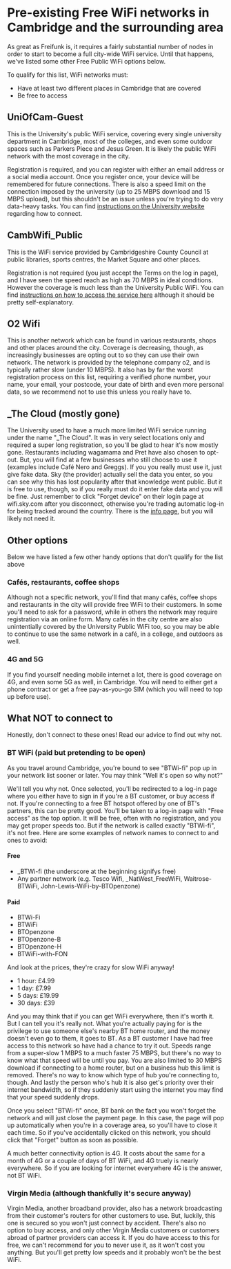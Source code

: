 # Pre-existing Free WiFi networks in Cambridge and the surrounding area

As great as Freifunk is, it requires a fairly substantial number of nodes in order to start to become a full city-wide WiFi service.
Until that happens, we've listed some other Free Public WiFi options below.

To qualify for this list, WiFi networks must:
- Have at least two different places in Cambridge that are covered
- Be free to access

## UniOfCam-Guest
This is the University's public WiFi service, covering every single university department in Cambridge, most of the colleges, and even some outdoor spaces such as Parkers Piece and Jesus Green. It is likely the public WiFi network with the most coverage in the city.

Registration is required, and you can register with either an email address or a social media account. Once you register once, your device will be remembered for future connections.
There is also a speed limit on the connection imposed by the university (up to 25 MBPS download and 15 MBPS upload), but this shouldn't be an issue unless you're trying to do very data-heavy tasks.
You can find [instructions on the University website](https://help.uis.cam.ac.uk/service/wi-fi/connect-uniofcam-guest) regarding how to connect.

## CambWifi_Public
This is the WiFi service provided by Cambridgeshire County Council at public libraries, sports centres, the Market Square and other places.

Registration is not required (you just accept the Terms on the log in page), and I have seen the speed reach as high as 70 MBPS in ideal conditions. However the coverage is much less than the University Public WiFi.
You can find [instructions on how to access the service here](https://www.connectingcambridgeshire.co.uk/public-access-wifi/cambwifi/) although it should be pretty self-explanatory. 

## O2 Wifi
This is another network which can be found in various restaurants, shops and other places around the city.
Coverage is decreasing, though, as increasingly businesses are opting out to so they can use their own network.
The network is provided by the telephone company o2, and is typically rather slow (under 10 MBPS). It also has by far the worst registration process on this list, requiring a verified phone number, your name, your email, your postcode, your date of birth and even more personal data, so we recommend not to use this unless you really have to.

## _The Cloud (mostly gone)
The University used to have a much more limited WiFi service running under the name "_The Cloud". It was in very select locations only and required a super long registration, so you'll be glad to hear it's now mostly gone. Restaurants including wagamama and Pret have also chosen to opt-out.
But, you will find at a few businesses who still choose to use it (examples include Café Nero and Greggs). 
If you you really must use it, just give fake data. Sky (the provider) actually sell the data you enter, so you can see why this has lost popularity after that knowledge went public. But it is free to use, though, so if you really must do it enter fake data and you will be fine. Just remember to click "Forget device" on their login page at wifi.sky.com after you disconnect, otherwise you're trading automatic log-in for being tracked around the country.
There is the [info page](https://sky.com/wifi), but you will likely not need it.

## Other options
Below we have listed a few other handy options that don't qualify for the list above

### Cafés, restaurants, coffee shops
Although not a specific network, you'll find that many cafés, coffee shops and restaurants in the city will provide free WiFi to their customers. In some you'll need to ask for a password, while in others the network may require registration via an online form. Many cafés in the city centre are also unintentially covered by the University Public WiFi too, so you may be able to continue to use the same network in a café, in a college, and outdoors as well.

### 4G and 5G
If you find yourself needing mobile internet a lot, there is good coverage on 4G, and even some 5G as well, in Cambridge. You will need to either get a phone contract or get a free pay-as-you-go SIM (which you will need to top up before use).

## What NOT to connect to
Honestly, don't connect to these ones! Read our advice to find out why not.

### BT WiFi (paid but pretending to be open)
As you travel around Cambridge, you're bound to see "BTWi-fi" pop up in your network list sooner or later. You may think "Well it's open so why not?"

We'll tell you why not. Once selected, you'll be redirected to a log-in page where you either have to sign in if you're a BT customer, or buy access if not.
If you're connecting to a free BT hotspot offered by one of BT's partners, this can be pretty good. You'll be taken to a log-in page with "Free access" as the top option. It will be free, often with no registration, and you may get proper speeds too. But if the network is called exactly "BTWi-fi", it's not free.
Here are some examples of network names to connect to and ones to avoid:

#### Free
- _BTWi-fi (the underscore at the beginning signifys free)
- Any partner network (e.g. Tesco Wifi, _NatWest_FreeWiFi, Waitrose-BTWiFi, John-Lewis-WiFi-by-BTOpenzone)

#### Paid
- BTWi-Fi
- BTWiFi
- BTOpenzone
- BTOpenzone-B
- BTOpenzone-H
- BTWiFi-with-FON

And look at the prices, they're crazy for slow WiFi anyway!
- 1 hour: £4.99
- 1 day: £7.99
- 5 days: £19.99
- 30 days: £39

And you may think that if you can get WiFi everywhere, then it's worth it. But I can tell you it's really not. What you're actually paying for is the privilege to use someone else's nearby BT home router, and the money doesn't even go to them, it goes to BT.
As a BT customer I have had free access to this network so have had a chance to try it out. Speeds range from a super-slow 1 MBPS to a much faster 75 MBPS, but there's no way to know what that speed will be until you pay. You are also limited to 30 MBPS download if connecting to a home router, but on a business hub this limit is removed. There's no way to know which type of hub you're connecting to, though. And lastly the person who's hub it is also get's priority over their internet bandwidth, so if they suddenly start using the internet you may find that your speed suddenly drops.

Once you select "BTWi-fi" once, BT bank on the fact you won't forget the network and will just close the payment page. In this case, the page will pop up automatically when you're in a coverage area, so you'll have to close it each time. So if you've accidentally clicked on this network, you should click that "Forget" button as soon as possible.

A much better connectivity option is 4G. It costs about the same for a month of 4G or a couple of days of BT WiFi, and 4G truely is nearly everywhere. So if you are looking for internet everywhere 4G is the answer, not BT WiFi.

### Virgin Media (although thankfully it's secure anyway)
Virgin Media, another broadband provider, also has a network broadcasting from their customer's routers for other customers to use. But, luckily, this one is secured so you won't just connect by accident. 
There's also no option to buy access, and only other Virgin Media customers or customers abroad of partner providers can access it.
If you do have access to this for free, we can't recommend for you to never use it, as it won't cost you anything. But you'll get pretty low speeds and it probably won't be the best WiFi.